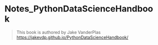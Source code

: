 # Notes_PythonDataScienceHandbook
> This book is authored by Jake VanderPlas
https://jakevdp.github.io/PythonDataScienceHandbook/
